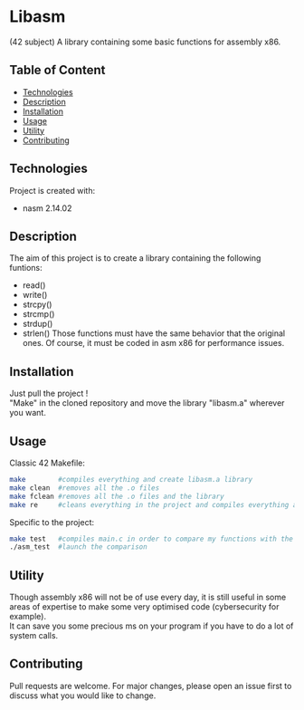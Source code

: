 # Libasm 
(42 subject) A library containing some basic functions for assembly x86.

## Table of Content

* [Technologies](#technologies)
* [Description](#description)
* [Installation](#installation)
* [Usage](#usage)
* [Utility](#utility)
* [Contributing](#contributing)

## Technologies

Project is created with:
* nasm 2.14.02

## Description

The aim of this project is to create a library containing the following funtions:
* read()
* write()
* strcpy()
* strcmp()
* strdup()
* strlen()
Those functions must have the same behavior that the original ones. Of course, it must be coded in asm x86 for performance issues.

## Installation

Just pull the project !\
"Make" in the cloned repository and move the library "libasm.a" wherever you want.

## Usage

Classic 42 Makefile:
````sh
make		#compiles everything and create libasm.a library
make clean	#removes all the .o files
make fclean	#removes all the .o files and the library
make re		#cleans everything in the project and compiles everything again
````

Specific to the project:
````sh
make test   #compiles main.c in order to compare my functions with the original ones
./asm_test	#launch the comparison
````

## Utility

Though assembly x86 will not be of use every day, it is still useful in some areas of expertise to make some very optimised code (cybersecurity for example).\
It can save you some precious ms on your program if you have to do a lot of system calls.

## Contributing

Pull requests are welcome. For major changes, please open an issue first to discuss what you would like to change.
